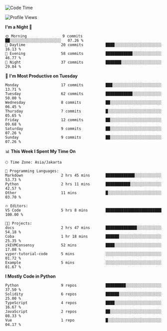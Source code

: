 <!--START_SECTION:waka-->
![Code Time](http://img.shields.io/badge/Code%20Time-1%2C488%20hrs%2022%20mins-blue)

![Profile Views](http://img.shields.io/badge/Profile%20Views-0-blue)

**I'm a Night 🦉** 

```text
🌞 Morning                9 commits           ██░░░░░░░░░░░░░░░░░░░░░░░   07.26 % 
🌆 Daytime                20 commits          ████░░░░░░░░░░░░░░░░░░░░░   16.13 % 
🌃 Evening                58 commits          ████████████░░░░░░░░░░░░░   46.77 % 
🌙 Night                  37 commits          ███████░░░░░░░░░░░░░░░░░░   29.84 % 
```
📅 **I'm Most Productive on Tuesday** 

```text
Monday                   17 commits          ███░░░░░░░░░░░░░░░░░░░░░░   13.71 % 
Tuesday                  62 commits          ████████████░░░░░░░░░░░░░   50.00 % 
Wednesday                8 commits           ██░░░░░░░░░░░░░░░░░░░░░░░   06.45 % 
Thursday                 7 commits           █░░░░░░░░░░░░░░░░░░░░░░░░   05.65 % 
Friday                   12 commits          ██░░░░░░░░░░░░░░░░░░░░░░░   09.68 % 
Saturday                 9 commits           ██░░░░░░░░░░░░░░░░░░░░░░░   07.26 % 
Sunday                   9 commits           ██░░░░░░░░░░░░░░░░░░░░░░░   07.26 % 
```


📊 **This Week I Spent My Time On** 

```text
🕑︎ Time Zone: Asia/Jakarta

💬 Programming Languages: 
Markdown                 2 hrs 45 mins       █████████████░░░░░░░░░░░░   53.73 % 
Python                   2 hrs 11 mins       ███████████░░░░░░░░░░░░░░   42.57 % 
Other                    11 mins             █░░░░░░░░░░░░░░░░░░░░░░░░   03.70 % 

🔥 Editors: 
VS Code                  5 hrs 8 mins        █████████████████████████   100.00 % 

🐱‍💻 Projects: 
docs                     2 hrs 47 mins       ██████████████░░░░░░░░░░░   54.18 % 
Coba                     1 hr 18 mins        ██████░░░░░░░░░░░░░░░░░░░   25.35 % 
zkEVMConsensy            52 mins             ████░░░░░░░░░░░░░░░░░░░░░   17.08 % 
vyper-tutorial-code      5 mins              ░░░░░░░░░░░░░░░░░░░░░░░░░   01.72 % 
Example                  5 mins              ░░░░░░░░░░░░░░░░░░░░░░░░░   01.67 % 
```

**I Mostly Code in Python** 

```text
Python                   9 repos             █████████░░░░░░░░░░░░░░░░   37.50 % 
Solidity                 6 repos             ██████░░░░░░░░░░░░░░░░░░░   25.00 % 
TypeScript               4 repos             ████░░░░░░░░░░░░░░░░░░░░░   16.67 % 
JavaScript               2 repos             ██░░░░░░░░░░░░░░░░░░░░░░░   08.33 % 
Vue                      1 repo              █░░░░░░░░░░░░░░░░░░░░░░░░   04.17 % 
```




<!--END_SECTION:waka-->

